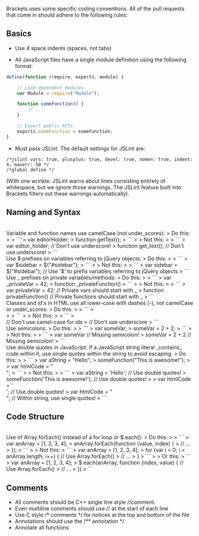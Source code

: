 Brackets uses some specific coding conventions. All of the pull requests that come in should adhere to the following rules:
## Basics ##
* Use 4 space indents (spaces, not tabs)

* All JavaScript files have a single module definition using the following format:

```javascript
define(function (require, exports, module) {

    // Load dependent modules
    var Module = require("Module");

    function someFunction() {
        // ...
    }

    // Export public APIs
    exports.someFunction = someFunction;
}
```

* Must pass JSLint. The default settings for JSLint are:

```
/*jslint vars: true, plusplus: true, devel: true, nomen: true, indent: 4, maxerr: 50 */
/*global define */
```

(With one wrinkle: JSLint warns about lines consisting entirely of whitespace, but we ignore those warnings. The JSLint feature built into Brackets filters out these warnings automatically).

## Naming and Syntax ##
<br/>
Variable and function names use camelCase (not under_scores):
> Do this:
>
> ```
> var editorHolder; 
> function getText();
> ```
>
> Not this:
>
> ```
> var editor_holder; // Don't use underscore!
> function get_text(); // Don't use underscore!
> ```

<br/>
Use $ prefixes on variables referring to jQuery objects:
> Do this:
>
> ```
> var $sidebar = $("#sidebar");
> ```
>
> Not this:
>
> ```
> var sidebar = $("#sidebar"); // Use '$' to prefix variables referring to jQuery objects
> ```

<br/>
Use _ prefixes on private variables/methods:
> Do this:
>
> ```
> var _privateVar = 42;
> function _privateFunction() 
> ```
>
> Not this:
>
> ```
> var privateVar = 42; // Private vars should start with _
> function privateFunction() // Private functions should start with _
> ```

<br/>
Classes and id's in HTML use all lower-case with dashes (-), not camelCase or under_scores:
> Do this:
>
> ```
> <div id="search-results">
> <span class="title-wrapper">
> ```
>
> Not this:
>
> ```
> <div id="searchResults">  // Don't use camel-case for ids
> <span class="title_wrapper"> // Don't use underscore
> ```

<br/>
Use semicolons:
> Do this:
>
> ```
> var someVar;
> someVar = 2 + 2;
> ```
>
> Not this:
>
> ```
> var someVar   // Missing semicolon!
> someVar = 2 + 2   // Missing semicolon!
> ```

<br/>
Use double quotes in JavaScript. If a JavaScript string literal _contains_ code within it, use single quotes within the string to avoid escaping.
> Do this:
>
> ```
> var aString = "Hello";
> someFunction("This is awesome!");
>
> var htmlCode = "<div id='some-id' class='some-class'></div>";
> ```
>
> Not this:
>
> ```
> var aString = 'Hello'; // Use double quotes!
> someFunction('This is awesome!'); // Use double quotes!
>
> var htmlCode = '<div id="some-id" class="some-class"></div>'; // Use double quotes!
> var htmlCode = "<div id=\"some-id\" class=\"some-class\"></div>"; // Within string, use single quotes!
> ```


## Code Structure ##
<br/>
Use of Array.forEach() instead of a for loop or $.each():
> Do this:
>
> ```
> var anArray = [1, 2, 3, 4];
> anArray.forEach(function (value, index) {
>     // ...
> });
> ```
>
> Not this:
> ```
> var anArray = [1, 2, 3, 4];
> for (var i = 0; i < anArray.length; i++) {  // Use Array.forEach()
>     // ...
> }
> ```
>
> Or this:
> ```
> var anArray = [1, 2, 3, 4];
> $.each(anArray, function (index, value) {  // Use Array.forEach()
>     // ...
> })
> ```


## Comments ##
* All comments should be C++ single line style //comment.
* Even multiline comments should use // at the start of each line
* Use C style /* comments */ for notices at the top and bottom of the file
* Annotations should use the /** annotation */
* Annotate all functions